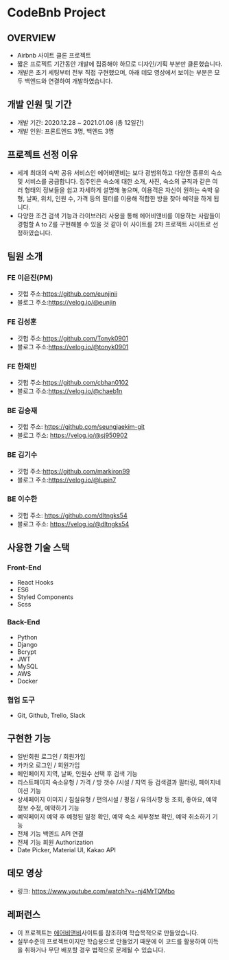 # CodeBnb Project

## OVERVIEW

- Airbnb 사이트 클론 프로젝트
- 짧은 프로젝트 기간동안 개발에 집중해야 하므로 디자인/기획 부분만 클론했습니다.
- 개발은 초기 세팅부터 전부 직접 구현했으며, 아래 데모 영상에서 보이는 부분은 모두 백엔드와 연결하여 개발하였습니다.

## 개발 인원 및 기간

- 개발 기간: 2020.12.28 ~ 2021.01.08 (총 12일간)
- 개발 인원: 프론트엔드 3명, 백엔드 3명

## 프로젝트 선정 이유

- 세계 최대의 숙박 공유 서비스인 에어비앤비는 보다 광범위하고 다양한 종류의 숙소 및 서비스를 공급합니다. 집주인은 숙소에 대한 소개, 사진, 숙소의 규칙과 같은 여러 형태의 정보들을 쉽고 자세하게 설명해 놓으며, 이용객은 자신이 원하는 숙박 유형, 날짜, 위치, 인원 수, 가격 등의 필터를 이용해 적합한 방을 찾아 예약을 하게 됩니다.
- 다양한 조건 검색 기능과 라이브러리 사용을 통해 에어비앤비를 이용하는 사람들이 경험할 A to Z를 구현해볼 수 있을 것 같아 이 사이트를 2차 프로젝트 사이트로 선정하였습니다.

## 팀원 소개

### FE 이은진(PM)

- 깃헙 주소:https://github.com/eunjinii
- 블로그 주소:https://velog.io/@eunjin

### FE 김성훈

- 깃헙 주소:https://github.com/Tonyk0901
- 블로그 주소:https://velog.io/@tonyk0901

### FE 한채빈

- 깃헙 주소:https://github.com/cbhan0102
- 블로그 주소:https://velog.io/@chaeb1n

### BE 김승재

- 깃헙 주소: https://github.com/seungjaekim-git
- 블로그 주소: https://velog.io/@sj950902

### BE 김기수

- 깃헙 주소:https://github.com/markiron99
- 블로그 주소:https://velog.io/@lupin7

### BE 이수한

- 깃헙 주소: https://github.com/dltngks54
- 블로그 주소: https://velog.io/@dltngks54

## 사용한 기술 스택

### Front-End

- React Hooks
- ES6
- Styled Components
- Scss

### Back-End

- Python
- Django
- Bcrypt
- JWT
- MySQL
- AWS
- Docker

### 협업 도구

- Git, Github, Trello, Slack

## 구현한 기능

- 일반회원 로그인 / 회원가입
- 카카오 로그인 / 회원가입
- 메인페이지 지역, 날짜, 인원수 선택 후 검색 기능
- 리스트페이지 숙소유형 / 가격 / 방 갯수 /시설 / 지역 등 검색결과 필터링, 페이지네이션 기능
- 상세페이지 이미지 / 침실유형 / 편의시설 / 평점 / 유의사항 등 조회, 좋아요, 예약 정보 수정, 예약하기 기능
- 예약페이지 예약 후 예정된 일정 확인, 예약 숙소 세부정보 확인, 예약 취소하기 기능
- 전체 기능 백엔드 API 연결
- 전체 기능 회원 Authorization
- Date Picker, Material UI, Kakao API

## 데모 영상

- 링크: https://www.youtube.com/watch?v=-nj4MrTQMbo

## 레퍼런스

- 이 프로젝트는 <a href="https://www.airbnb.co.kr/">에어비앤비</a>사이트를 참조하여 학습목적으로 만들었습니다.
- 실무수준의 프로젝트이지만 학습용으로 만들었기 때문에 이 코드를 활용하여 이득을 취하거나 무단 배포할 경우 법적으로 문제될 수 있습니다.
